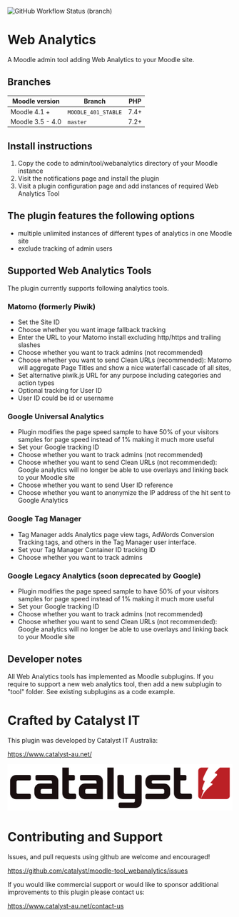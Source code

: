 ![GitHub Workflow Status (branch)](https://img.shields.io/github/actions/workflow/status/catalyst/moodle-tool_webanalytics/ci.yml?branch=MOODLE_401_STABLE&label=ci)


# Web Analytics

A Moodle admin tool adding Web Analytics to your Moodle site.

## Branches

| Moodle version    | Branch              | PHP       |
| ----------------- | ------------------- |-----------|
| Moodle 4.1 +      | `MOODLE_401_STABLE` | 7.4+      |
| Moodle 3.5 - 4.0  | `master`            | 7.2+      |

## Install instructions
1. Copy the code to admin/tool/webanalytics directory of your Moodle instance
2. Visit the notifications page and install the plugin
3. Visit a plugin configuration page and add instances of required Web Analytics Tool

## The plugin features the following options
- multiple unlimited instances of different types of analytics in one Moodle site
- exclude tracking of admin users

## Supported Web Analytics Tools 

The plugin currently supports following analytics tools.

### Matomo (formerly Piwik)
- Set the Site ID
- Choose whether you want image fallback tracking
- Enter the URL to your Matomo install excluding http/https and trailing slashes
- Choose whether you want to track admins (not recommended)
- Choose whether you want to send Clean URLs (recommended): Matomo will aggregate Page Titles and show a nice waterfall cascade of all sites, 
- Set alternative piwik.js URL for any purpose
including categories and action types
- Optional tracking for User ID
- User ID could be id or username

### Google Universal Analytics
- Plugin modifies the page speed sample to have 50% of your visitors samples for page speed instead of 1% making it much more useful
- Set your Google tracking ID
- Choose whether you want to track admins (not recommended)
- Choose whether you want to send Clean URLs (not recommended): Google analytics will no longer be able to use overlays and linking back to your Moodle site
- Choose whether you want to send User ID reference
- Choose whether you want to anonymize the IP address of the hit sent to Google Analytics

### Google Tag Manager
- Tag Manager adds Analytics page view tags, AdWords Conversion Tracking tags, and others in the Tag Manager user interface.
- Set your Tag Manager Container ID tracking ID
- Choose whether you want to track admins

### Google Legacy Analytics (soon deprecated by Google)
- Plugin modifies the page speed sample to have 50% of your visitors samples for page speed instead of 1% making it much more useful
- Set your Google tracking ID
- Choose whether you want to track admins (not recommended)
- Choose whether you want to send Clean URLs (not recommended): Google analytics will no longer be able to use overlays and linking back to your Moodle site

## Developer notes
All Web Analytics tools has implemented as Moodle subplugins. If you require to support a new web analytics tool, then add a new subplugin to "tool" folder. See existing subplugins as a code example.

# Crafted by Catalyst IT

This plugin was developed by Catalyst IT Australia:

https://www.catalyst-au.net/

![Catalyst IT](/pix/catalyst-logo.png?raw=true)

# Contributing and Support

Issues, and pull requests using github are welcome and encouraged! 

https://github.com/catalyst/moodle-tool_webanalytics/issues

If you would like commercial support or would like to sponsor additional improvements
to this plugin please contact us:

https://www.catalyst-au.net/contact-us

